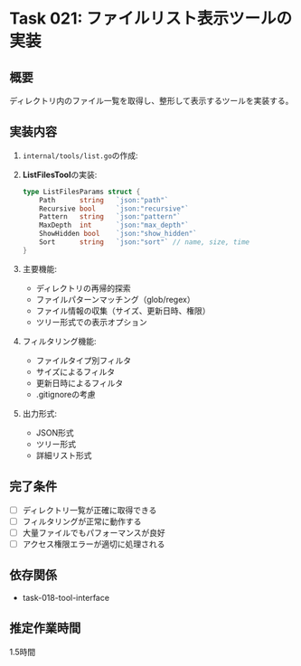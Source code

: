 # Task 021: ファイルリスト表示ツールの実装

## 概要
ディレクトリ内のファイル一覧を取得し、整形して表示するツールを実装する。

## 実装内容
1. `internal/tools/list.go`の作成:

2. **ListFilesTool**の実装:
   ```go
   type ListFilesParams struct {
       Path      string   `json:"path"`
       Recursive bool     `json:"recursive"`
       Pattern   string   `json:"pattern"`
       MaxDepth  int      `json:"max_depth"`
       ShowHidden bool    `json:"show_hidden"`
       Sort      string   `json:"sort"` // name, size, time
   }
   ```

3. 主要機能:
   - ディレクトリの再帰的探索
   - ファイルパターンマッチング（glob/regex）
   - ファイル情報の収集（サイズ、更新日時、権限）
   - ツリー形式での表示オプション

4. フィルタリング機能:
   - ファイルタイプ別フィルタ
   - サイズによるフィルタ
   - 更新日時によるフィルタ
   - .gitignoreの考慮

5. 出力形式:
   - JSON形式
   - ツリー形式
   - 詳細リスト形式

## 完了条件
- [ ] ディレクトリ一覧が正確に取得できる
- [ ] フィルタリングが正常に動作する
- [ ] 大量ファイルでもパフォーマンスが良好
- [ ] アクセス権限エラーが適切に処理される

## 依存関係
- task-018-tool-interface

## 推定作業時間
1.5時間